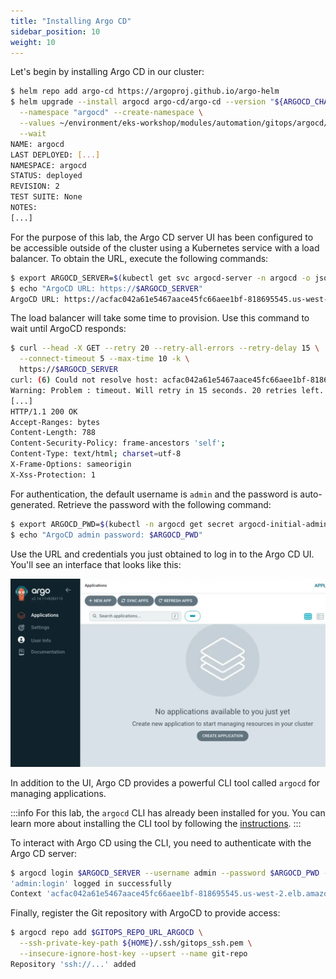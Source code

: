 ```yaml
---
title: "Installing Argo CD"
sidebar_position: 10
weight: 10
---
```


Let's begin by installing Argo CD in our cluster:

```bash
$ helm repo add argo-cd https://argoproj.github.io/argo-helm
$ helm upgrade --install argocd argo-cd/argo-cd --version "${ARGOCD_CHART_VERSION}" \
  --namespace "argocd" --create-namespace \
  --values ~/environment/eks-workshop/modules/automation/gitops/argocd/values.yaml \
  --wait
NAME: argocd
LAST DEPLOYED: [...]
NAMESPACE: argocd
STATUS: deployed
REVISION: 2
TEST SUITE: None
NOTES:
[...]
```

For the purpose of this lab, the Argo CD server UI has been configured to be accessible outside of the cluster using a Kubernetes service with a load balancer. To obtain the URL, execute the following commands:

```bash
$ export ARGOCD_SERVER=$(kubectl get svc argocd-server -n argocd -o json | jq --raw-output '.status.loadBalancer.ingress[0].hostname')
$ echo "ArgoCD URL: https://$ARGOCD_SERVER"
ArgoCD URL: https://acfac042a61e5467aace45fc66aee1bf-818695545.us-west-2.elb.amazonaws.com
```

The load balancer will take some time to provision. Use this command to wait until ArgoCD responds:

```bash timeout=600 wait=60
$ curl --head -X GET --retry 20 --retry-all-errors --retry-delay 15 \
  --connect-timeout 5 --max-time 10 -k \
  https://$ARGOCD_SERVER
curl: (6) Could not resolve host: acfac042a61e5467aace45fc66aee1bf-818695545.us-west-2.elb.amazonaws.com
Warning: Problem : timeout. Will retry in 15 seconds. 20 retries left.
[...]
HTTP/1.1 200 OK
Accept-Ranges: bytes
Content-Length: 788
Content-Security-Policy: frame-ancestors 'self';
Content-Type: text/html; charset=utf-8
X-Frame-Options: sameorigin
X-Xss-Protection: 1
```

For authentication, the default username is `admin` and the password is auto-generated. Retrieve the password with the following command:

```bash
$ export ARGOCD_PWD=$(kubectl -n argocd get secret argocd-initial-admin-secret -o jsonpath="{.data.password}" | base64 -d)
$ echo "ArgoCD admin password: $ARGOCD_PWD"
```

Use the URL and credentials you just obtained to log in to the Argo CD UI. You'll see an interface that looks like this:

![argocd-ui](assets/argocd-ui.webp)

In addition to the UI, Argo CD provides a powerful CLI tool called `argocd` for managing applications.

:::info
For this lab, the `argocd` CLI has already been installed for you. You can learn more about installing the CLI tool by following the [instructions](https://argo-cd.readthedocs.io/en/stable/cli_installation/).
:::

To interact with Argo CD using the CLI, you need to authenticate with the Argo CD server:

```bash
$ argocd login $ARGOCD_SERVER --username admin --password $ARGOCD_PWD --insecure
'admin:login' logged in successfully
Context 'acfac042a61e5467aace45fc66aee1bf-818695545.us-west-2.elb.amazonaws.com' updated
```

Finally, register the Git repository with ArgoCD to provide access:

```bash
$ argocd repo add $GITOPS_REPO_URL_ARGOCD \
  --ssh-private-key-path ${HOME}/.ssh/gitops_ssh.pem \
  --insecure-ignore-host-key --upsert --name git-repo
Repository 'ssh://...' added
```

